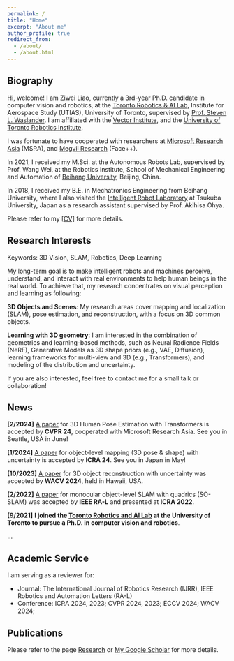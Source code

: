 ```yaml
---
permalink: /
title: "Home"
excerpt: "About me"
author_profile: true
redirect_from: 
  - /about/
  - /about.html
---
```


## Biography
Hi, welcome! I am Ziwei Liao, currently a 3rd-year Ph.D. candidate in computer vision and robotics, at the [Toronto Robotics & AI Lab](https://www.trailab.utias.utoronto.ca/), Institute for Aerospace Study (UTIAS), University of Toronto, supervised by [Prof. Steven L. Waslander](https://www.trailab.utias.utoronto.ca/stevenwaslander). I am affiliated with the [Vector Institute](https://vectorinstitute.ai/), and the [University of Toronto Robotics Institute](https://robotics.utoronto.ca/).

I was fortunate to have cooperated with researchers at [Microsoft Research Asia](https://www.microsoft.com/en-us/research/lab/microsoft-research-asia/) (MSRA), and [Megvii Research](https://en.megvii.com/) (Face++). 


In 2021, I received my M.Sci. at the Autonomous Robots Lab, supervised by Prof. Wang Wei, at the Robotics Institute, School of Mechanical Engineering and Automation of [Beihang University](https://ev.buaa.edu.cn/), Beijing, China. 

In 2018, I received my B.E. in Mechatronics Engineering from Beihang University, where I also visited the [Intelligent Robot Laboratory](https://www.roboken.iit.tsukuba.ac.jp/en/) at Tsukuba University, Japan as a research assistant supervised by Prof. Akihisa Ohya.

Please refer to my [[CV]](/files/ZiweiLiao_CV.pdf) for more details.

## Research Interests

Keywords: 3D Vision, SLAM, Robotics, Deep Learning

My long-term goal is to make intelligent robots and machines perceive, understand, and interact with real environments to help human beings in the real world. To achieve that, my research concentrates on visual perception and learning as following:

**3D Objects and Scenes**: My research areas cover mapping and localization (SLAM), pose estimation, and reconstruction, with a focus on 3D common objects.

**Learning with 3D geometry**: I am interested in the combination of geometrics and learning-based methods, such as Neural Radience Fields (NeRF), Generative Models as 3D shape priors (e.g., VAE, Diffusion), learning frameworks for multi-view and 3D (e.g., Transformers), and modeling of the distribution and uncertainty.

If you are also interested, feel free to contact me for a small talk or collaboration!


## News
**[2/2024]** [A paper](http://arxiv.org/abs/2311.10983
) for 3D Human Pose Estimation with Transformers is accepted by **CVPR 24**, cooperated with Microsoft Research Asia. See you in Seattle, USA in June!

**[1/2024]** [A paper](https://arxiv.org/abs/2309.09118) for object-level mapping (3D pose & shape) with uncertainty is accepted by **ICRA 24**. See you in Japan in May! 

<!-- **[1/2024]** Enjoyed a nice time and met a lot of researchers during WACV 2024 in Hawaii, USA! -->

<!-- **[11/2023]** A paper for 3D Human Pose Estimation with Transformers is available on [[ArXiv]](http://arxiv.org/abs/2311.10983
), cooperated with Microsoft Research Asia. -->

**[10/2023]** [A paper](https://arxiv.org/abs/2306.11739) for 3D object reconstruction with uncertainty was accepted by **WACV 2024**, held in Hawaii, USA.

<!-- **[9/2023]** A paper for object-level mapping (3D pose & shape) with uncertainty is submitted to **ICRA 24**. [[ArXiv]](https://arxiv.org/abs/2309.09118) -->

**[2/2022]** [A paper](https://arxiv.org/pdf/2109.04884.pdf) for monocular object-level SLAM with quadrics (SO-SLAM) was accepted by **IEEE RA-L** and presented at **ICRA 2022**. 

**[9/2021]** **I joined the [Toronto Robotics and AI Lab](https://www.trailab.utias.utoronto.ca/) at the University of Toronto to pursue a Ph.D. in computer vision and robotics**. 

<!-- **[7/2021]** A paper for plane-based SLAM was accepted by **IROS 2021**.  -->

<!-- **[6/2021]** I sucessfully graduated from Beihang University and received my master degree. 

**[11/2020]** One paper accepted by ICCR 2020, Tokyo, Japan, and awarded the **Best Session Paper**.

**[09/2020]** I was granted the National Scholarship (Top 5%). -->


...


## Academic Service

I am serving as a reviewer for:

* Journal: The International Journal of Robotics Research
(IJRR), IEEE Robotics and Automation Letters (RA-L) 
* Conference: ICRA 2024, 2023; CVPR 2024, 2023; ECCV 2024; WACV 2024; 

## Publications
Please refer to the page [Research](https://ziwei-liao.github.io/research/) or [My Google Scholar](https://scholar.google.com/citations?user=IhfB2iQAAAAJ&hl=en) for more details. 
